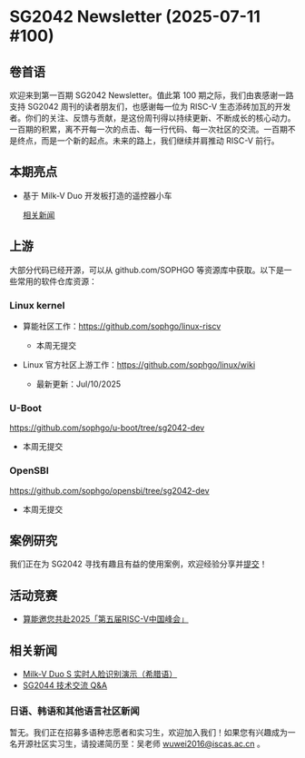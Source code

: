 # SG2042 Newsletter (2025-07-11 #100)

## 卷首语

欢迎来到第一百期 SG2042 Newsletter。值此第 100 期之际，我们由衷感谢一路支持 SG2042 周刊的读者朋友们，也感谢每一位为 RISC-V 生态添砖加瓦的开发者。你们的关注、反馈与贡献，是这份周刊得以持续更新、不断成长的核心动力。一百期的积累，离不开每一次的点击、每一行代码、每一次社区的交流。一百期不是终点，而是一个新的起点。未来的路上，我们继续并肩推动 RISC-V 前行。

## 本期亮点

+ 基于 Milk-V Duo 开发板打造的遥控器小车

  [相关新闻](https://www.bilibili.com/video/BV1F3EkzDEBd)

## 上游

大部分代码已经开源，可以从 github.com/SOPHGO 等资源库中获取。以下是一些常用的软件仓库资源：

### Linux kernel

+ 算能社区工作：https://github.com/sophgo/linux-riscv

  +  本周无提交

+ Linux 官方社区上游工作：https://github.com/sophgo/linux/wiki

  + 最新更新：Jul/10/2025


### U-Boot

https://github.com/sophgo/u-boot/tree/sg2042-dev

+ 本周无提交

### OpenSBI

https://github.com/sophgo/opensbi/tree/sg2042-dev 

+ 本周无提交

## 案例研究

我们正在为 SG2042 寻找有趣且有益的使用案例，欢迎经验分享并[提交](https://github.com/sophgocommunity/SG2042-Newsletter/pulls)！

## 活动竞赛

+ [算能邀您共赴2025「第五届RISC-V中国峰会」][event-1]

[event-1]:https://mp.weixin.qq.com/s/wXgNchnQb-T34tsTaFQswQ

## 相关新闻

+ [Milk-V Duo S 实时人脸识别演示（希腊语）][news-1]
+ [SG2044 技术交流 Q&A][news-2]

[news-1]:https://x.com/tt12514/status/1942517239929811114
[news-2]:https://www.reddit.com/r/RISCV/comments/1lvm7j7

### 日语、韩语和其他语言社区新闻

暂无。我们正在招募多语种志愿者和实习生，欢迎加入我们！如果您有兴趣成为一名开源社区实习生，请投递简历至：吴老师 [wuwei2016@iscas.ac.cn](mailto:wuwei2016@iscas.ac.cn) 。